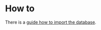# How to

There is a [guide how to import the database](https://github.com/michaljuhas/sample-database/blob/master/README.md).
